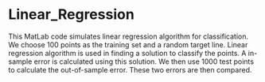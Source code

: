 # Linear_Regression
This MatLab code simulates linear regression algorithm for classification. We choose 100 points as the training set and a random target line. Linear regression algorithm is used in finding a solution to classify the points. A in-sample error is calculated using this solution. We then use 1000 test points to calculate the out-of-sample error. These two errors are then compared.
